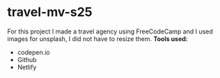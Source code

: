 # travel-mv-s25

For this project I made a travel agency using FreeCodeCamp and I used images for unsplash, I did not have to resize them. 
**Tools used:**
* codepen.io
* Github
* Netlify